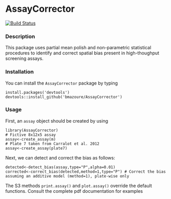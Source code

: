 # AssayCorrector
[![Build Status](https://travis-ci.org/bmazoure/AssayCorrector.svg?branch=master)](https://travis-ci.org/bmazoure/AssayCorrector)
### Description
This package uses partial mean polish and non-parametric statistical procedures to identify and correct spatial bias present in high-thoughput screening assays.
### Installation
You can install the ```AssayCorrector``` package by typing
```{r }
install.packages('devtools')
devtools::install_github('bmazoure/AssayCorrector')
```
### Usage
First, an ```assay``` object should be created by using 
```{r }
library(AssayCorrector)
# Fictive 8x12x5 assay
assay<-create_assay(m)
# Plate 7 taken from Carralot et al. 2012
assay<-create_assay(plate7)
```
Next, we can detect and correct the bias as follows:
```{r }
detected<-detect_bias(assay,type="P",alpha=0.01)
corrected<-correct_bias(detected,method=1,type="P") # Correct the bias assuming an additive model (method=1), plate-wise only
```
The S3 methods ```print.assay()``` and ```plot.assay()``` override the default functions. Consult the complete pdf documentation for examples
